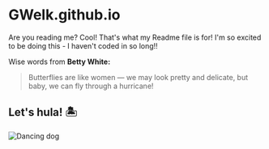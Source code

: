 # GWelk.github.io

Are you reading me? Cool! That's what my Readme file is for!
I'm so excited to be doing this - I haven't coded in so long!!

Wise words from **Betty White:**
> Butterflies are like women — we may look pretty and delicate, but baby, we can fly through a hurricane!

## Let's hula! :desert_island:
![Dancing dog](https://media.giphy.com/media/Mra2uhFnfRfLW/giphy.gif)
